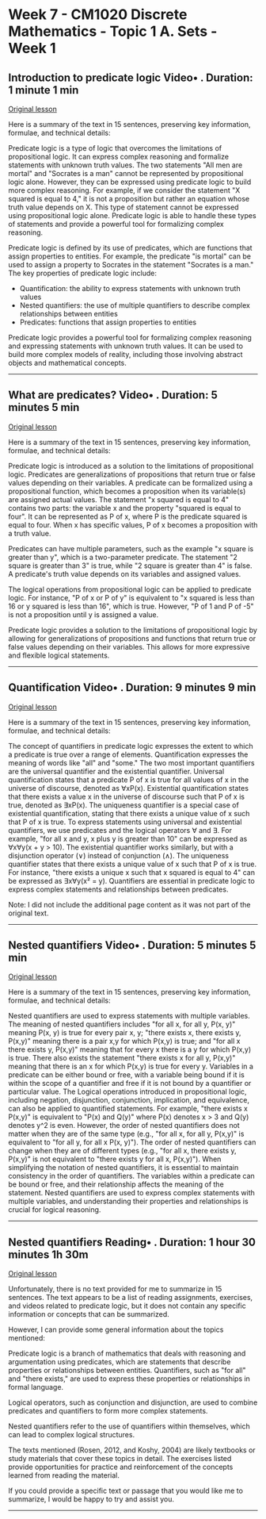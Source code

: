# Week 7 - CM1020 Discrete Mathematics - Topic 1 A. Sets - Week 1

## Introduction to predicate logic Video• . Duration: 1 minute 1 min

[Original lesson](https://www.coursera.org/learn/uol-discrete-mathematics/lecture/M6DBX/introduction-to-predicate-logic)

Here is a summary of the text in 15 sentences, preserving key information, formulae, and technical details:

Predicate logic is a type of logic that overcomes the limitations of propositional logic. It can express complex reasoning and formalize statements with unknown truth values. The two statements "All men are mortal" and "Socrates is a man" cannot be represented by propositional logic alone. However, they can be expressed using predicate logic to build more complex reasoning. For example, if we consider the statement "X squared is equal to 4," it is not a proposition but rather an equation whose truth value depends on X. This type of statement cannot be expressed using propositional logic alone. Predicate logic is able to handle these types of statements and provide a powerful tool for formalizing complex reasoning.

Predicate logic is defined by its use of predicates, which are functions that assign properties to entities. For example, the predicate "is mortal" can be used to assign a property to Socrates in the statement "Socrates is a man." The key properties of predicate logic include:

*   Quantification: the ability to express statements with unknown truth values
*   Nested quantifiers: the use of multiple quantifiers to describe complex relationships between entities
*   Predicates: functions that assign properties to entities

Predicate logic provides a powerful tool for formalizing complex reasoning and expressing statements with unknown truth values. It can be used to build more complex models of reality, including those involving abstract objects and mathematical concepts.

---

## What are predicates? Video• . Duration: 5 minutes 5 min

[Original lesson](https://www.coursera.org/learn/uol-discrete-mathematics/lecture/1bZKd/what-are-predicates)

Here is a summary of the text in 15 sentences, preserving key information, formulae, and technical details:

Predicate logic is introduced as a solution to the limitations of propositional logic. Predicates are generalizations of propositions that return true or false values depending on their variables. A predicate can be formalized using a propositional function, which becomes a proposition when its variable(s) are assigned actual values. The statement "x squared is equal to 4" contains two parts: the variable x and the property "squared is equal to four". It can be represented as P of x, where P is the predicate squared is equal to four. When x has specific values, P of x becomes a proposition with a truth value.

Predicates can have multiple parameters, such as the example "x square is greater than y", which is a two-parameter predicate. The statement "2 square is greater than 3" is true, while "2 square is greater than 4" is false. A predicate's truth value depends on its variables and assigned values.

The logical operations from propositional logic can be applied to predicate logic. For instance, "P of x or P of y" is equivalent to "x squared is less than 16 or y squared is less than 16", which is true. However, "P of 1 and P of -5" is not a proposition until y is assigned a value.

Predicate logic provides a solution to the limitations of propositional logic by allowing for generalizations of propositions and functions that return true or false values depending on their variables. This allows for more expressive and flexible logical statements.

---

## Quantification Video• . Duration: 9 minutes 9 min

[Original lesson](https://www.coursera.org/learn/uol-discrete-mathematics/lecture/2wvyG/quantification)

Here is a summary of the text in 15 sentences, preserving key information, formulae, and technical details:

The concept of quantifiers in predicate logic expresses the extent to which a predicate is true over a range of elements. Quantification expresses the meaning of words like "all" and "some." The two most important quantifiers are the universal quantifier and the existential quantifier. Universal quantification states that a predicate P of x is true for all values of x in the universe of discourse, denoted as ∀xP(x). Existential quantification states that there exists a value x in the universe of discourse such that P of x is true, denoted as ∃xP(x). The uniqueness quantifier is a special case of existential quantification, stating that there exists a unique value of x such that P of x is true. To express statements using universal and existential quantifiers, we use predicates and the logical operators ∀ and ∃. For example, "for all x and y, x plus y is greater than 10" can be expressed as ∀x∀y(x + y > 10). The existential quantifier works similarly, but with a disjunction operator (∨) instead of conjunction (∧). The uniqueness quantifier states that there exists a unique value of x such that P of x is true. For instance, "there exists a unique x such that x squared is equal to 4" can be expressed as ∃x∀y(x² = y). Quantifiers are essential in predicate logic to express complex statements and relationships between predicates.

Note: I did not include the additional page content as it was not part of the original text.

---

## Nested quantifiers Video• . Duration: 5 minutes 5 min

[Original lesson](https://www.coursera.org/learn/uol-discrete-mathematics/lecture/9EecU/nested-quantifiers)

Here is a summary of the text in 15 sentences, preserving key information, formulae, and technical details:

Nested quantifiers are used to express statements with multiple variables. The meaning of nested quantifiers includes "for all x, for all y, P(x, y)" meaning P(x, y) is true for every pair x, y; "there exists x, there exists y, P(x,y)" meaning there is a pair x,y for which P(x,y) is true; and "for all x there exists y, P(x,y)" meaning that for every x there is a y for which P(x,y) is true. There also exists the statement "there exists x for all y, P(x,y)" meaning that there is an x for which P(x,y) is true for every y. Variables in a predicate can be either bound or free, with a variable being bound if it is within the scope of a quantifier and free if it is not bound by a quantifier or particular value. The Logical operations introduced in propositional logic, including negation, disjunction, conjunction, implication, and equivalence, can also be applied to quantified statements. For example, "there exists x P(x,y)" is equivalent to "P(x) and Q(y)" where P(x) denotes x > 3 and Q(y) denotes y^2 is even. However, the order of nested quantifiers does not matter when they are of the same type (e.g., "for all x, for all y, P(x,y)" is equivalent to "for all y, for all x P(x, y)"). The order of nested quantifiers can change when they are of different types (e.g., "for all x, there exists y, P(x,y)" is not equivalent to "there exists y for all x, P(x,y)"). When simplifying the notation of nested quantifiers, it is essential to maintain consistency in the order of quantifiers. The variables within a predicate can be bound or free, and their relationship affects the meaning of the statement. Nested quantifiers are used to express complex statements with multiple variables, and understanding their properties and relationships is crucial for logical reasoning.

---

## Nested quantifiers Reading• . Duration: 1 hour 30 minutes 1h 30m

[Original lesson](https://www.coursera.org/learn/uol-discrete-mathematics/supplement/tyMc8/nested-quantifiers)

Unfortunately, there is no text provided for me to summarize in 15 sentences. The text appears to be a list of reading assignments, exercises, and videos related to predicate logic, but it does not contain any specific information or concepts that can be summarized.

However, I can provide some general information about the topics mentioned:

Predicate logic is a branch of mathematics that deals with reasoning and argumentation using predicates, which are statements that describe properties or relationships between entities. Quantifiers, such as "for all" and "there exists," are used to express these properties or relationships in formal language.

Logical operators, such as conjunction and disjunction, are used to combine predicates and quantifiers to form more complex statements.

Nested quantifiers refer to the use of quantifiers within themselves, which can lead to complex logical structures.

The texts mentioned (Rosen, 2012, and Koshy, 2004) are likely textbooks or study materials that cover these topics in detail. The exercises listed provide opportunities for practice and reinforcement of the concepts learned from reading the material.

If you could provide a specific text or passage that you would like me to summarize, I would be happy to try and assist you.

---

